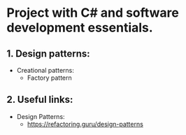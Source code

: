 # Project with C# and software development essentials.
## 1. Design patterns:
 * Creational patterns:
   * Factory pattern

## 2. Useful links:
 * Design Patterns:
   * https://refactoring.guru/design-patterns
